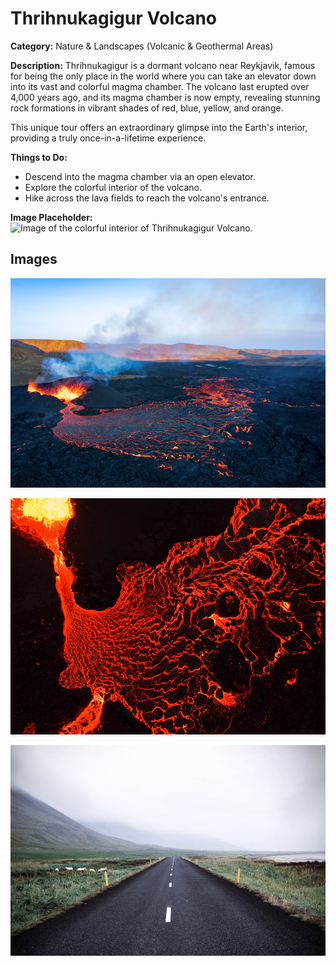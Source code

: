 # Thrihnukagigur Volcano

**Category:** Nature & Landscapes (Volcanic & Geothermal Areas)

**Description:**
Thrihnukagigur is a dormant volcano near Reykjavik, famous for being the only place in the world where you can take an elevator down into its vast and colorful magma chamber. The volcano last erupted over 4,000 years ago, and its magma chamber is now empty, revealing stunning rock formations in vibrant shades of red, blue, yellow, and orange.

This unique tour offers an extraordinary glimpse into the Earth's interior, providing a truly once-in-a-lifetime experience.

**Things to Do:**
*   Descend into the magma chamber via an open elevator.
*   Explore the colorful interior of the volcano.
*   Hike across the lava fields to reach the volcano's entrance.

**Image Placeholder:**
![Image of the colorful interior of Thrihnukagigur Volcano.](placeholder_thrihnukagigur.jpg)

## Images

![Thrihnukagigur Volcano - Image 1](../attraction_images/thrihnukagigur_volcano/thrihnukagigur_volcano_pexels_1634383f.jpg)

![Thrihnukagigur Volcano - Image 2](../attraction_images/thrihnukagigur_volcano/thrihnukagigur_volcano_pexels_a6d37673.jpg)

![Thrihnukagigur Volcano - Image 3](../attraction_images/thrihnukagigur_volcano/thrihnukagigur_volcano_pexels_e4b697af.jpg)